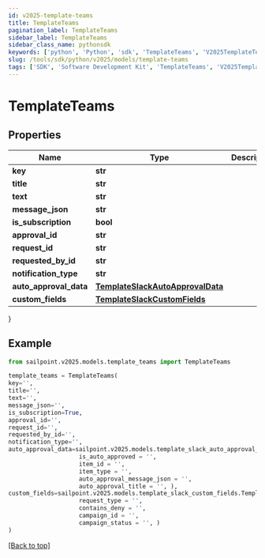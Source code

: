 ```yaml
---
id: v2025-template-teams
title: TemplateTeams
pagination_label: TemplateTeams
sidebar_label: TemplateTeams
sidebar_class_name: pythonsdk
keywords: ['python', 'Python', 'sdk', 'TemplateTeams', 'V2025TemplateTeams'] 
slug: /tools/sdk/python/v2025/models/template-teams
tags: ['SDK', 'Software Development Kit', 'TemplateTeams', 'V2025TemplateTeams']
---
```


# TemplateTeams


## Properties

Name | Type | Description | Notes
------------ | ------------- | ------------- | -------------
**key** | **str** |  | [optional] 
**title** | **str** |  | [optional] 
**text** | **str** |  | [optional] 
**message_json** | **str** |  | [optional] 
**is_subscription** | **bool** |  | [optional] 
**approval_id** | **str** |  | [optional] 
**request_id** | **str** |  | [optional] 
**requested_by_id** | **str** |  | [optional] 
**notification_type** | **str** |  | [optional] 
**auto_approval_data** | [**TemplateSlackAutoApprovalData**](template-slack-auto-approval-data) |  | [optional] 
**custom_fields** | [**TemplateSlackCustomFields**](template-slack-custom-fields) |  | [optional] 
}

## Example

```python
from sailpoint.v2025.models.template_teams import TemplateTeams

template_teams = TemplateTeams(
key='',
title='',
text='',
message_json='',
is_subscription=True,
approval_id='',
request_id='',
requested_by_id='',
notification_type='',
auto_approval_data=sailpoint.v2025.models.template_slack_auto_approval_data.TemplateSlack_autoApprovalData(
                    is_auto_approved = '', 
                    item_id = '', 
                    item_type = '', 
                    auto_approval_message_json = '', 
                    auto_approval_title = '', ),
custom_fields=sailpoint.v2025.models.template_slack_custom_fields.TemplateSlack_customFields(
                    request_type = '', 
                    contains_deny = '', 
                    campaign_id = '', 
                    campaign_status = '', )
)

```
[[Back to top]](#) 

